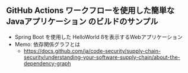## GitHub Actions ワークフローを使用した簡単な Javaアプリケーション のビルドのサンプル
- Spring Boot を使用した HelloWorld ßを表示するWebアプリケーション
- Memo: 依存関係グラフとは
  - https://docs.github.com/ja/code-security/supply-chain-security/understanding-your-software-supply-chain/about-the-dependency-graph

